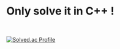 <h1>Only solve it in C++ !</h1><br>

[![Solved.ac Profile](http://mazassumnida.wtf/api/v2/generate_badge?boj=sehoon2)](https://solved.ac/sehoon2/)
